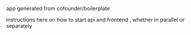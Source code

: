 app generated from cofounder/boilerplate

instructions here on how to start api and frontend , whether in parallel or separately
